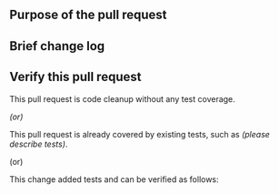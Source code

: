 ## Purpose of the pull request

<!--(For example: This pull request adds spotless plugin).-->

## Brief change log

<!--*(for example:)*
  - *Add spotless-maven-plugin to root pom.xml*
-->
## Verify this pull request

<!--*(Please pick either of the following options)*-->

This pull request is code cleanup without any test coverage.

*(or)*

This pull request is already covered by existing tests, such as *(please describe tests)*.

(or)

This change added tests and can be verified as follows:

<!--*(example:)*
  - *Added dinky-core tests for end-to-end.*
  - *Added UDFUtilTest to verify the change.*
  - *Manually verified the change by testing locally.* -->
